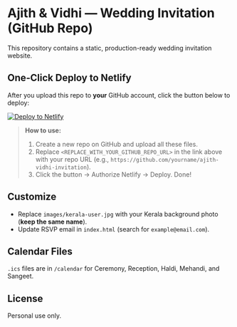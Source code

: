 # Ajith & Vidhi — Wedding Invitation (GitHub Repo)

This repository contains a static, production-ready wedding invitation website.

## One‑Click Deploy to Netlify
After you upload this repo to **your** GitHub account, click the button below to deploy:

[![Deploy to Netlify](https://www.netlify.com/img/deploy/button.svg)](https://app.netlify.com/start/deploy?repository=<REPLACE_WITH_YOUR_GITHUB_REPO_URL>)

> **How to use:**
> 1. Create a new repo on GitHub and upload all these files.
> 2. Replace `<REPLACE_WITH_YOUR_GITHUB_REPO_URL>` in the link above with your repo URL (e.g., `https://github.com/yourname/ajith-vidhi-invitation`).
> 3. Click the button → Authorize Netlify → Deploy. Done!

## Customize
- Replace `images/kerala-user.jpg` with your Kerala background photo (**keep the same name**).
- Update RSVP email in `index.html` (search for `example@email.com`).

## Calendar Files
`.ics` files are in `/calendar` for Ceremony, Reception, Haldi, Mehandi, and Sangeet.

## License
Personal use only.
